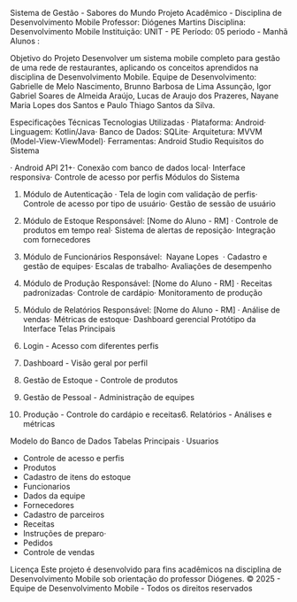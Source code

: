 Sistema de Gestão - Sabores do Mundo
Projeto Acadêmico - Disciplina de Desenvolvimento Mobile
Professor: Diógenes Martins  Disciplina: Desenvolvimento Mobile
Instituição: UNIT - PE Período: 05 periodo - Manhã 
Alunos : 

 Objetivo do Projeto
Desenvolver um sistema mobile completo para gestão de uma rede de restaurantes, aplicando os conceitos aprendidos na disciplina de Desenvolvimento Mobile.
 Equipe de Desenvolvimento: Gabrielle de Melo Nascimento, Brunno Barbosa de Lima Assunção, Igor Gabriel Soares de Almeida Araújo, Lucas de Araujo dos Prazeres, Nayane Maria Lopes dos Santos e Paulo Thiago Santos da Silva.
 
 Especificações Técnicas
Tecnologias Utilizadas
· Plataforma: Android· 
Linguagem: Kotlin/Java· 
Banco de Dados: SQLite· 
Arquitetura: MVVM (Model-View-ViewModel)· 
Ferramentas: Android Studio
Requisitos do Sistema

· Android API 21+· Conexão com banco de dados local· Interface responsiva· Controle de acesso por perfis
 Módulos do Sistema
1. Módulo de Autenticação 
· Tela de login com validação de perfis· Controle de acesso por tipo de usuário· Gestão de sessão de usuário
2. Módulo de Estoque 
Responsável: [Nome do Aluno - RM]
· Controle de produtos em tempo real· Sistema de alertas de reposição· Integração com fornecedores
3. Módulo de Funcionários 
Responsável:  Nayane Lopes 
· Cadastro e gestão de equipes· Escalas de trabalho· Avaliações de desempenho
4. Módulo de Produção 
Responsável: [Nome do Aluno - RM]
· Receitas padronizadas· Controle de cardápio· Monitoramento de produção
5. Módulo de Relatórios 
Responsável: [Nome do Aluno - RM]
· Análise de vendas· Métricas de estoque· Dashboard gerencial
 Protótipo da Interface
Telas Principais

1. Login - Acesso com diferentes perfis
2. Dashboard - Visão geral por perfil
3. Gestão de Estoque - Controle de produtos
4. Gestão de Pessoal - Administração de equipes
5. Produção - Controle do cardápio e receitas6. Relatórios - Análises e métricas

 Modelo do Banco de Dados
Tabelas Principais
· Usuarios 
- Controle de acesso e perfis
- Produtos
- Cadastro de itens do estoque
- Funcionarios
- Dados da equipe
- Fornecedores
- Cadastro de parceiros
- Receitas
- Instruções de preparo·
- Pedidos
- Controle de vendas 

 Licença
Este projeto é desenvolvido para fins acadêmicos na disciplina de Desenvolvimento Mobile sob orientação do professor Diógenes.
© 2025 - Equipe de Desenvolvimento Mobile - Todos os direitos reservados
